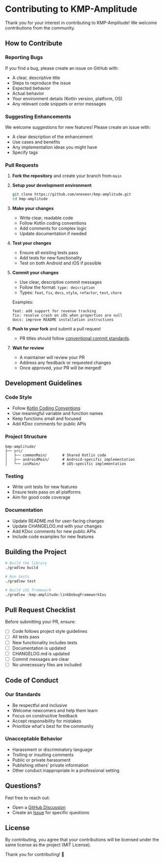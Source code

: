 # Contributing to KMP-Amplitude

Thank you for your interest in contributing to KMP-Amplitude! We welcome contributions from the community.

## How to Contribute

### Reporting Bugs

If you find a bug, please create an issue on GitHub with:

- A clear, descriptive title
- Steps to reproduce the issue
- Expected behavior
- Actual behavior
- Your environment details (Kotlin version, platform, OS)
- Any relevant code snippets or error messages

### Suggesting Enhancements

We welcome suggestions for new features! Please create an issue with:

- A clear description of the enhancement
- Use cases and benefits
- Any implementation ideas you might have
- Specify tags

### Pull Requests

1. **Fork the repository** and create your branch from `main`

2. **Setup your development environment**
   ```bash
   git clone https://github.com/onexeor/kmp-amplitude.git
   cd kmp-amplitude
   ```

3. **Make your changes**
    - Write clear, readable code
    - Follow Kotlin coding conventions
    - Add comments for complex logic
    - Update documentation if needed

4. **Test your changes**
    - Ensure all existing tests pass
    - Add tests for new functionality
    - Test on both Android and iOS if possible

5. **Commit your changes**
    - Use clear, descriptive commit messages
    - Follow the format: `type: description`
    - Types: `feat`, `fix`, `docs`, `style`, `refactor`, `test`, `chore`

   Examples:
   ```
   feat: add support for revenue tracking
   fix: resolve crash on iOS when properties are null
   docs: improve README installation instructions
   ```

6. **Push to your fork** and submit a pull request
   - PR titles should follow [conventional commit standards](https://www.conventionalcommits.org/en/v1.0.0/).

7. **Wait for review**
    - A maintainer will review your PR
    - Address any feedback or requested changes
    - Once approved, your PR will be merged!

## Development Guidelines

### Code Style

- Follow [Kotlin Coding Conventions](https://kotlinlang.org/docs/coding-conventions.html)
- Use meaningful variable and function names
- Keep functions small and focused
- Add KDoc comments for public APIs

### Project Structure

```
kmp-amplitude/
├── src/
│   ├── commonMain/       # Shared Kotlin code
│   ├── androidMain/      # Android-specific implementation
│   └── iosMain/          # iOS-specific implementation
```

### Testing

- Write unit tests for new features
- Ensure tests pass on all platforms
- Aim for good code coverage

### Documentation

- Update README.md for user-facing changes
- Update CHANGELOG.md with your changes
- Add KDoc comments for new public APIs
- Include code examples for new features

## Building the Project

```bash
# Build the library
./gradlew build

# Run tests
./gradlew test

# Build iOS framework
./gradlew :kmp-amplitude:linkDebugFrameworkIos
```

## Pull Request Checklist

Before submitting your PR, ensure:

- [ ] Code follows project style guidelines
- [ ] All tests pass
- [ ] New functionality includes tests
- [ ] Documentation is updated
- [ ] CHANGELOG.md is updated
- [ ] Commit messages are clear
- [ ] No unnecessary files are included

## Code of Conduct

### Our Standards

- Be respectful and inclusive
- Welcome newcomers and help them learn
- Focus on constructive feedback
- Accept responsibility for mistakes
- Prioritize what's best for the community

### Unacceptable Behavior

- Harassment or discriminatory language
- Trolling or insulting comments
- Public or private harassment
- Publishing others' private information
- Other conduct inappropriate in a professional setting

## Questions?

Feel free to reach out:
- Open a [GitHub Discussion](https://github.com/OneXeor/kmp-amplitude/discussions)
- Create an [Issue](https://github.com/OneXeor/kmp-amplitude/issues) for specific questions

## License

By contributing, you agree that your contributions will be licensed under the same license as the project (MIT License).

Thank you for contributing! 🎉